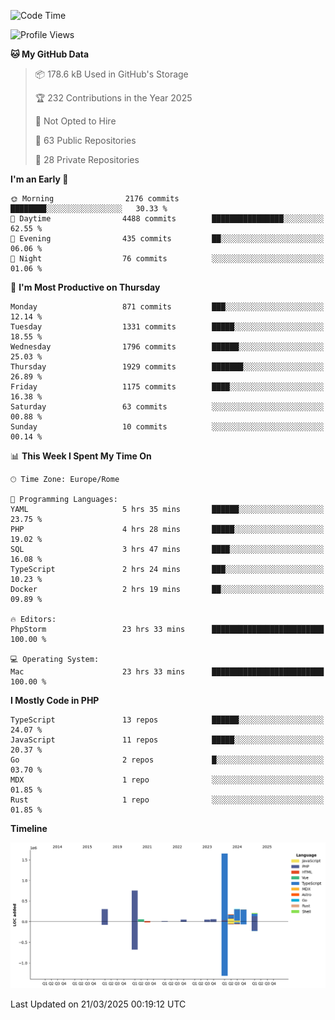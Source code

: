 <!--START_SECTION:waka-->
![Code Time](http://img.shields.io/badge/Code%20Time-5%2C813%20hrs%2015%20mins-blue)

![Profile Views](http://img.shields.io/badge/Profile%20Views-0-blue)

**🐱 My GitHub Data** 

> 📦 178.6 kB Used in GitHub's Storage 
 > 
> 🏆 232 Contributions in the Year 2025
 > 
> 🚫 Not Opted to Hire
 > 
> 📜 63 Public Repositories 
 > 
> 🔑 28 Private Repositories 
 > 
**I'm an Early 🐤** 

```text
🌞 Morning                2176 commits        ████████░░░░░░░░░░░░░░░░░   30.33 % 
🌆 Daytime                4488 commits        ████████████████░░░░░░░░░   62.55 % 
🌃 Evening                435 commits         ██░░░░░░░░░░░░░░░░░░░░░░░   06.06 % 
🌙 Night                  76 commits          ░░░░░░░░░░░░░░░░░░░░░░░░░   01.06 % 
```
📅 **I'm Most Productive on Thursday** 

```text
Monday                   871 commits         ███░░░░░░░░░░░░░░░░░░░░░░   12.14 % 
Tuesday                  1331 commits        █████░░░░░░░░░░░░░░░░░░░░   18.55 % 
Wednesday                1796 commits        ██████░░░░░░░░░░░░░░░░░░░   25.03 % 
Thursday                 1929 commits        ███████░░░░░░░░░░░░░░░░░░   26.89 % 
Friday                   1175 commits        ████░░░░░░░░░░░░░░░░░░░░░   16.38 % 
Saturday                 63 commits          ░░░░░░░░░░░░░░░░░░░░░░░░░   00.88 % 
Sunday                   10 commits          ░░░░░░░░░░░░░░░░░░░░░░░░░   00.14 % 
```


📊 **This Week I Spent My Time On** 

```text
🕑︎ Time Zone: Europe/Rome

💬 Programming Languages: 
YAML                     5 hrs 35 mins       ██████░░░░░░░░░░░░░░░░░░░   23.75 % 
PHP                      4 hrs 28 mins       █████░░░░░░░░░░░░░░░░░░░░   19.02 % 
SQL                      3 hrs 47 mins       ████░░░░░░░░░░░░░░░░░░░░░   16.08 % 
TypeScript               2 hrs 24 mins       ███░░░░░░░░░░░░░░░░░░░░░░   10.23 % 
Docker                   2 hrs 19 mins       ██░░░░░░░░░░░░░░░░░░░░░░░   09.89 % 

🔥 Editors: 
PhpStorm                 23 hrs 33 mins      █████████████████████████   100.00 % 

💻 Operating System: 
Mac                      23 hrs 33 mins      █████████████████████████   100.00 % 
```

**I Mostly Code in PHP** 

```text
TypeScript               13 repos            ██████░░░░░░░░░░░░░░░░░░░   24.07 % 
JavaScript               11 repos            █████░░░░░░░░░░░░░░░░░░░░   20.37 % 
Go                       2 repos             █░░░░░░░░░░░░░░░░░░░░░░░░   03.70 % 
MDX                      1 repo              ░░░░░░░░░░░░░░░░░░░░░░░░░   01.85 % 
Rust                     1 repo              ░░░░░░░░░░░░░░░░░░░░░░░░░   01.85 % 
```



**Timeline**

![Lines of Code chart](https://raw.githubusercontent.com/frnwtr/frnwtr/main/assets/bar_graph.png)


 Last Updated on 21/03/2025 00:19:12 UTC
<!--END_SECTION:waka-->